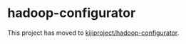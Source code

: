 hadoop-configurator
===================

This project has moved to
[kijiproject/hadoop-configurator](http://github.com/kijiproject/hadoop-configurator).
